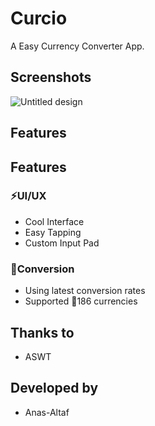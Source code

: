 # Curcio

A Easy Currency Converter App.
## Screenshots
![Untitled design](https://github.com/user-attachments/assets/148d51da-4b0b-4f07-8d67-ae4c291c1f24)
## Features
## Features
### ⚡UI/UX
+ Cool Interface
+ Easy Tapping
+ Custom Input Pad
### 🌟Conversion
+ Using latest conversion rates
+ Supported 🎁186 currencies
## Thanks to
+ ASWT
## Developed by
+ Anas-Altaf
